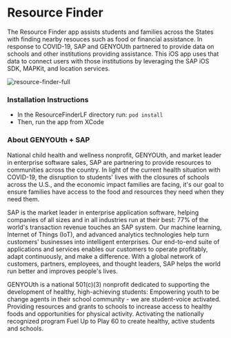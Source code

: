 # Resource Finder

The Resource Finder app assists students and families across the States with finding nearby resouces such as food or financial assistance. In response to COVID-19, SAP and GENYOUth partnered to provide data on schools and other institutions providing assistance. This iOS app uses that data to connect users with those institutions by leveraging the SAP iOS SDK, MAPKit, and location services. 

![resource-finder-full](https://user-images.githubusercontent.com/22245230/127927519-68be664d-a43a-4bdb-886a-8ddd51fa095b.gif)

### Installation Instructions
* In the ResourceFinderLF directory run: `pod install`
* Then, run the app from XCode

### About GENYOUth + SAP 
National child health and wellness nonprofit, GENYOUth, and market leader in enterprise software sales, SAP are partnering to provide resources to communities across the country. In light of the current health situation with COVID-19, the disruption to students' lives with the closures of schools across the U.S., and the economic impact families are facing, it's our goal to ensure families have access to the food and resources they need when they need them.

SAP is the market leader in enterprise application software, helping companies of all sizes and in all industries run at their best: 77% of the world's transaction revenue touches an SAP system. Our machine learning, Internet of Things (IoT), and advanced analytics technologies help turn customers' businesses into intelligent enterprises. Our end-to-end suite of applications and services enables our customers to operate profitably, adapt continuously, and make a difference. With a global network of customers, partners, employees, and thought leaders, SAP helps the world run better and improves people's lives.

GENYOUth is a national 501(c)(3) nonprofit dedicated to supporting the development of healthy, high-achieving students: Empowering youth to be change agents in their school community - we are student-voice activated. Providing resources and grants to schools to increase access to healthy foods and opportunities for physical activity. Activating the nationally recognized program Fuel Up to Play 60 to create healthy, active students and schools.
